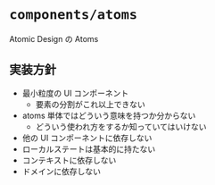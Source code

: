 # `components/atoms`

Atomic Design の Atoms

## 実装方針

- 最小粒度の UI コンポーネント
  - 要素の分割がこれ以上できない
- atoms 単体ではどういう意味を持つか分からない
  - どういう使われ方をするか知っていてはいけない
- 他の UI コンポーネントに依存しない
- ローカルステートは基本的に持たない
- コンテキストに依存しない
- ドメインに依存しない
